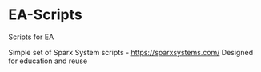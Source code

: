 # EA-Scripts
 Scripts for EA

Simple set of Sparx System scripts - https://sparxsystems.com/
Designed for education and reuse
